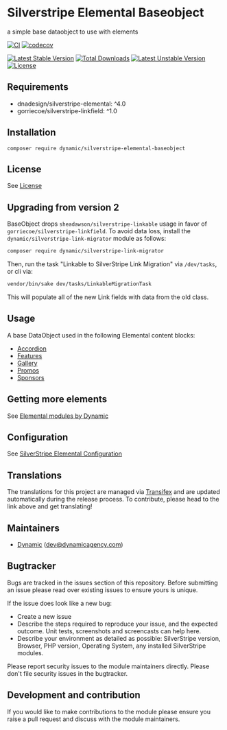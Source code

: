 # Silverstripe Elemental Baseobject

a simple base dataobject to use with elements

[![CI](https://github.com/dynamic/silverstripe-elemental-baseobject/actions/workflows/ci.yml/badge.svg)](https://github.com/dynamic/silverstripe-elemental-baseobject/actions/workflows/ci.yml)
[![codecov](https://codecov.io/gh/dynamic/silverstripe-elemental-baseobject/branch/master/graph/badge.svg)](https://codecov.io/gh/dynamic/silverstripe-elemental-baseobject)

[![Latest Stable Version](https://poser.pugx.org/dynamic/silverstripe-elemental-baseobject/v/stable)](https://packagist.org/packages/dynamic/silverstripe-elemental-baseobject)
[![Total Downloads](https://poser.pugx.org/dynamic/silverstripe-elemental-baseobject/downloads)](https://packagist.org/packages/dynamic/silverstripe-elemental-baseobject)
[![Latest Unstable Version](https://poser.pugx.org/dynamic/silverstripe-elemental-baseobject/v/unstable)](https://packagist.org/packages/dynamic/silverstripe-elemental-baseobject)
[![License](https://poser.pugx.org/dynamic/silverstripe-elemental-baseobject/license)](https://packagist.org/packages/dynamic/silverstripe-elemental-baseobject)

## Requirements

* dnadesign/silverstripe-elemental: ^4.0
* gorriecoe/silverstripe-linkfield: ^1.0

## Installation

`composer require dynamic/silverstripe-elemental-baseobject`

## License

See [License](license.md)

## Upgrading from version 2

BaseObject drops `sheadawson/silverstripe-linkable` usage in favor of `gorriecoe/silverstripe-linkfield`. To avoid data loss, install the `dynamic/silverstripe-link-migrator` module as follows:

```markdown
composer require dynamic/silverstripe-link-migrator
```

Then, run the task "Linkable to SilverStripe Link Migration" via `/dev/tasks`, or cli via:
```markdown
vendor/bin/sake dev/tasks/LinkableMigrationTask
```

This will populate all of the new Link fields with data from the old class.

## Usage

A base DataObject used in the following Elemental content blocks:

* [Accordion](https://github.com/dynamic/silverstripe-elemental-accordion)
* [Features](https://github.com/dynamic/silverstripe-elemental-features)
* [Gallery](https://github.com/dynamic/silverstripe-elemental-gallery)
* [Promos](https://github.com/dynamic/silverstripe-elemental-promos)
* [Sponsors](https://github.com/dynamic/silverstripe-elemental-sponsors)

## Getting more elements

See [Elemental modules by Dynamic](https://github.com/orgs/dynamic/repositories?q=elemental&type=all&language=&sort=)

## Configuration

See [SilverStripe Elemental Configuration](https://github.com/dnadesign/silverstripe-elemental#configuration)

## Translations

The translations for this project are managed via [Transifex](https://www.transifex.com/dynamicagency/silverstripe-elemental-baseobject/)
and are updated automatically during the release process. To contribute, please head to the link above and get
translating!

## Maintainers

 *  [Dynamic](http://www.dynamicagency.com) (<dev@dynamicagency.com>)

## Bugtracker
Bugs are tracked in the issues section of this repository. Before submitting an issue please read over
existing issues to ensure yours is unique.

If the issue does look like a new bug:

 - Create a new issue
 - Describe the steps required to reproduce your issue, and the expected outcome. Unit tests, screenshots
 and screencasts can help here.
 - Describe your environment as detailed as possible: SilverStripe version, Browser, PHP version,
 Operating System, any installed SilverStripe modules.

Please report security issues to the module maintainers directly. Please don't file security issues in the bugtracker.

## Development and contribution
If you would like to make contributions to the module please ensure you raise a pull request and discuss with the module maintainers.
